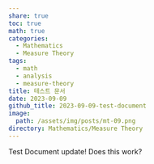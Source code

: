 ```yaml
---
share: true
toc: true
math: true
categories:
  - Mathematics
  - Measure Theory
tags:
  - math
  - analysis
  - measure-theory
title: 테스트 문서
date: 2023-09-09
github_title: 2023-09-09-test-document
image:
  path: /assets/img/posts/mt-09.png
directory: Mathematics/Measure Theory
---
```


Test Document update! Does this work?